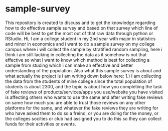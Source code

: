 # sample-survey
This repository is created to discuss and to get the knowledge regarding how to do effective sample survey and based on that survey which line of code will be best to get the most out of that raw data through python or RStudio.
Hi, I am a college student in my 2nd year with major in statistics and minor in economics and i want to do a sample survey on my college campus where i will collect the sample by stratified random sampling, here i think i am still lacking in collecting the data as it somehow is not that effective so what i want to know which method is best for collecting a sample from studing which i can make an effective and better understanding of the population. Also what this sample survey is about and what actually the project is i am writing down below here:
1.) I am collecting the data from the students of mine college since the total population of students is about 2300, and the topic is about how you completiing the task of fake reviews of products/services/apps you use/website you have visited is affecting others who wants to use the same and after writing fake reviews on same how much you are able to trust those reviews on any other platforms for the same, and whatever the fake reviews they are writing for who have asked them to do so a freind, or you are doing for the money, or the colleges socities or club had assigned you to do this so they can collect funds for their activities or events.
